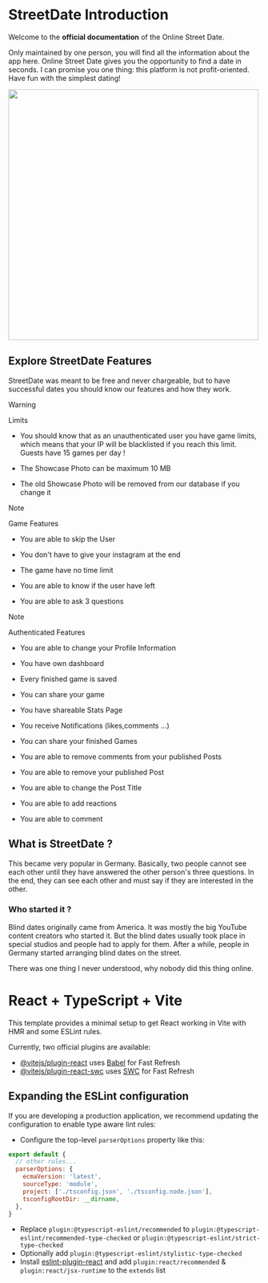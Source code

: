 # StreetDate Introduction

Welcome to the **official documentation** of the Online Street Date.

Only maintained by one person, you will find all the information about the app here. Online Street Date gives you the opportunity to find a date in seconds. I can promise you one thing: this platform is not profit-oriented. Have fun with the simplest dating!

<img src="https://i.postimg.cc/SNdjmtVM/Screenshot-20.png" width="500">

## Explore StreetDate Features

StreetDate was meant to be free and never chargeable, but to have successful dates you should know our features and how they work.

> [!WARNING]
> Limits

- You should know that as an unauthenticated user you have game limits, which means that your IP will be blacklisted if you reach this limit. Guests have 15 games per day !
  
- The Showcase Photo can be maximum 10 MB

- The old Showcase Photo will be removed from our database if you change it

> [!NOTE]
> Game Features

- You are able to skip the User
  
- You don't have to give your instagram at the end

- The game have no time limit

- You are able to know if the user have left

- You are able to ask 3 questions

> [!NOTE]
> Authenticated Features

- You are able to change your Profile Information

- You have own dashboard

- Every finished game is saved

- You can share your game

- You have shareable Stats Page

- You receive Notifications (likes,comments ...)

- You can share your finished Games

- You are able to remove comments from your published Posts

- You are able to remove your published Post

- You are able to change the Post Title

 - You are able to add reactions

 - You are able to comment


## What is StreetDate ?

This became very popular in Germany. Basically, two people cannot see each other until they have answered the other person's three questions. In the end, they can see each other and must say if they are interested in the other.

### Who started it ?

Blind dates originally came from America. It was mostly the big YouTube content creators who started it. But the blind dates usually took place in special studios and people had to apply for them. After a while, people in Germany started arranging blind dates on the street.

There was one thing I never understood, why nobody did this thing online.

# React + TypeScript + Vite

This template provides a minimal setup to get React working in Vite with HMR and some ESLint rules.

Currently, two official plugins are available:

- [@vitejs/plugin-react](https://github.com/vitejs/vite-plugin-react/blob/main/packages/plugin-react/README.md) uses [Babel](https://babeljs.io/) for Fast Refresh
- [@vitejs/plugin-react-swc](https://github.com/vitejs/vite-plugin-react-swc) uses [SWC](https://swc.rs/) for Fast Refresh

## Expanding the ESLint configuration

If you are developing a production application, we recommend updating the configuration to enable type aware lint rules:

- Configure the top-level `parserOptions` property like this:

```js
export default {
  // other rules...
  parserOptions: {
    ecmaVersion: 'latest',
    sourceType: 'module',
    project: ['./tsconfig.json', './tsconfig.node.json'],
    tsconfigRootDir: __dirname,
  },
}
```

- Replace `plugin:@typescript-eslint/recommended` to `plugin:@typescript-eslint/recommended-type-checked` or `plugin:@typescript-eslint/strict-type-checked`
- Optionally add `plugin:@typescript-eslint/stylistic-type-checked`
- Install [eslint-plugin-react](https://github.com/jsx-eslint/eslint-plugin-react) and add `plugin:react/recommended` & `plugin:react/jsx-runtime` to the `extends` list
